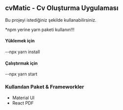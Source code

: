## cvMatic - Cv Oluşturma Uygulaması

Bu projeyi istediğiniz şekilde kullanabilirsiniz.

*npm yerine yarn paketi kullanın!!!

#### Yüklemek için

--npx yarn install

#### Çalıştırmak için

--npx yarn start

### Kullanılan Paket & Frameworkler

- Material UI
- React PDF